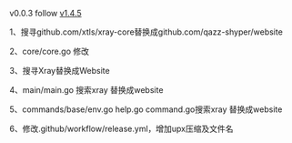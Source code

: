 v0.0.3 follow [v1.4.5](https://github.com/XTLS/Xray-core)

1、搜寻github.com/xtls/xray-core替换成github.com/qazz-shyper/website

2、core/core.go 修改

3、搜寻Xray替换成Website

4、main/main.go 搜索xray 替换成website

5、commands/base/env.go help.go command.go搜索xray 替换成website

6、修改.github/workflow/release.yml，增加upx压缩及文件名
